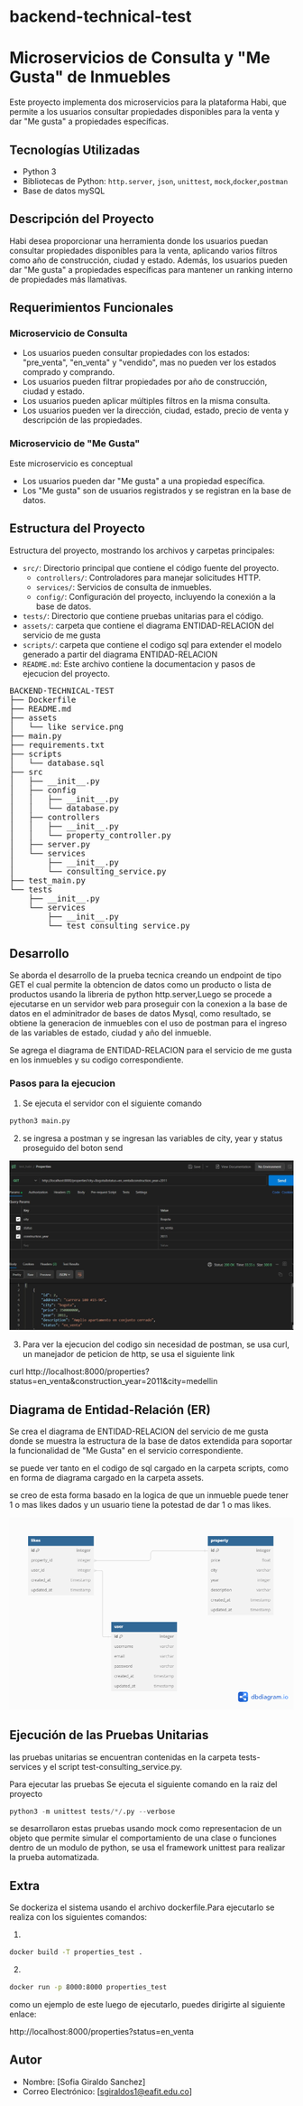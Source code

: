 # backend-technical-test
# Microservicios de Consulta y "Me Gusta" de Inmuebles

Este proyecto implementa dos microservicios para la plataforma Habi, que permite a los usuarios consultar propiedades disponibles para la venta y dar "Me gusta" a propiedades específicas.

## Tecnologías Utilizadas

- Python 3
- Bibliotecas de Python: `http.server`, `json`, `unittest`, `mock`,`docker`,`postman`
- Base de datos mySQL


## Descripción del Proyecto

Habi desea proporcionar una herramienta donde los usuarios puedan consultar propiedades disponibles para la venta, aplicando varios filtros como año de construcción, ciudad y estado. Además, los usuarios pueden dar "Me gusta" a propiedades específicas para mantener un ranking interno de propiedades más llamativas.

## Requerimientos Funcionales

### Microservicio de Consulta

- Los usuarios pueden consultar propiedades con los estados: "pre_venta", "en_venta" y "vendido", mas no pueden ver los estados comprado y comprando.
- Los usuarios pueden filtrar propiedades por año de construcción, ciudad y estado.
- Los usuarios pueden aplicar múltiples filtros en la misma consulta.
- Los usuarios pueden ver la dirección, ciudad, estado, precio de venta y descripción de las propiedades.


### Microservicio de "Me Gusta"

Este microservicio es conceptual

- Los usuarios pueden dar "Me gusta" a una propiedad específica.
- Los "Me gusta" son de usuarios registrados y se registran en la base de datos.

## Estructura del Proyecto

<p>Estructura del proyecto, mostrando los archivos y carpetas principales:</p>

- `src/`: Directorio principal que contiene el código fuente del proyecto.
    - `controllers/`: Controladores para manejar solicitudes HTTP.
    - `services/`: Servicios de consulta de inmuebles.
    - `config/`: Configuración del proyecto, incluyendo la conexión a la base de datos.
- `tests/`: Directorio que contiene pruebas unitarias para el código.
- `assets/`: carpeta que contiene el diagrama ENTIDAD-RELACION del servicio de me gusta 
- `scripts/`: carpeta que contiene el codigo sql para extender el modelo generado a partir del diagrama ENTIDAD-RELACION
- `README.md`: Este archivo contiene la documentacion y pasos de ejecucion del proyecto.


<pre>
BACKEND-TECHNICAL-TEST
├── Dockerfile
├── README.md
├── assets
│   └── like service.png
├── main.py
├── requirements.txt
├── scripts
│   └── database.sql
├── src
│   ├── __init__.py
│   ├── config
│   │   ├── __init__.py
│   │   └── database.py
│   ├── controllers
│   │   ├── __init__.py
│   │   └── property_controller.py
│   ├── server.py
│   └── services
│       ├── __init__.py
│       └── consulting_service.py
├── test_main.py
└── tests
    ├── __init__.py
    └── services
        ├── __init__.py
        └── test_consulting_service.py
</pre>

## Desarrollo

Se aborda el desarrollo de la prueba tecnica creando un endpoint de tipo GET el cual permite la obtencion de datos como un producto o lista de productos usando la libreria de python http.server,Luego se procede a ejecutarse en un servidor web para proseguir con la conexion a la base de datos en el adminitrador de bases de datos Mysql, como resultado, se obtiene la generacion de inmuebles con el uso de postman para el ingreso de las variables de estado, ciudad y año del inmueble.

Se agrega el diagrama de ENTIDAD-RELACION para el servicio de me gusta en los inmuebles y su codigo correspondiente.


### Pasos para la ejecucion

1. Se ejecuta el servidor con el siguiente comando 

```python
python3 main.py
```

2. se ingresa a postman y se ingresan las variables de city, year y status proseguido del boton send 

![postman](https://raw.githubusercontent.com/sgiraldos1/backend-technical-test/main/assets/postman.jpeg)


3. Para ver la ejecucion del codigo sin necesidad de postman, se usa  curl, un manejador de peticion de http, se usa el siguiente link


curl http://localhost:8000/properties?status=en_venta&construction_year=2011&city=medellin


## Diagrama de Entidad-Relación (ER)

Se crea el diagrama de ENTIDAD-RELACION del servicio de me gusta donde se muestra la estructura de la base de datos extendida para soportar la funcionalidad de "Me Gusta" en el servicio correspondiente.

se puede ver tanto en el codigo de sql cargado en la carpeta scripts, como en forma de diagrama cargado en la carpeta assets. 

se creo de esta forma basado en la logica de que un inmueble puede tener 1 o mas likes dados y un usuario tiene la potestad de dar 1 o mas likes.

![likes_service](https://raw.githubusercontent.com/sgiraldos1/backend-technical-test/main/assets/like_service.png)


## Ejecución de las Pruebas Unitarias

las pruebas unitarias se encuentran contenidas en la carpeta tests- services y el script test-consulting_service.py.

Para ejecutar las pruebas  Se ejecuta el siguiente comando en la raiz del proyecto

```python
python3 -m unittest tests/*/.py --verbose
```

se desarrollaron estas pruebas usando mock como representacion de un objeto que permite simular el comportamiento de una clase o funciones dentro de un modulo de python, se usa el framework unittest para realizar la prueba automatizada.

## Extra 

Se dockeriza el sistema usando el archivo dockerfile.Para ejecutarlo se realiza con los siguientes comandos:

1. 
```bash
docker build -T properties_test .
``` 
2. 
```bash
docker run -p 8000:8000 properties_test
```

como un ejemplo de este luego de ejecutarlo, puedes dirigirte  al siguiente enlace:

http://localhost:8000/properties?status=en_venta

## Autor

- Nombre: [Sofia Giraldo Sanchez]
- Correo Electrónico: [sgiraldos1@eafit.edu.co]
